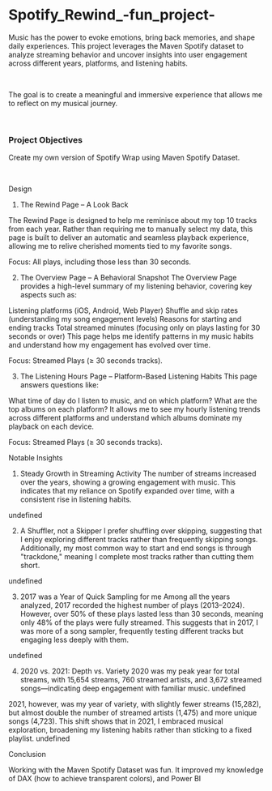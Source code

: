 # Spotify_Rewind_-fun_project-



Music has the power to evoke emotions, bring back memories, and shape daily experiences. This project leverages the Maven Spotify dataset to analyze streaming behavior and uncover insights into user engagement across different years, platforms, and listening habits.

<br/>

The goal is to create a meaningful and immersive experience that allows me to reflect on my musical journey.

<br/>

### Project Objectives
Create my own version of Spotify Wrap using Maven Spotify Dataset.

<br/>

Design
1. The Rewind Page – A Look Back

The Rewind Page is designed to help me reminisce about my top 10 tracks from each year. Rather than requiring me to manually select my data, this page is built to deliver an automatic and seamless playback experience, allowing me to relive cherished moments tied to my favorite songs.

Focus: All plays, including those less than 30 seconds.

2. The Overview Page – A Behavioral Snapshot
The Overview Page provides a high-level summary of my listening behavior, covering key aspects such as:

Listening platforms (iOS, Android, Web Player)
Shuffle and skip rates (understanding my song engagement levels)
Reasons for starting and ending tracks
Total streamed minutes (focusing only on plays lasting for 30 seconds or over)
This page helps me identify patterns in my music habits and understand how my engagement has evolved over time.

Focus: Streamed Plays (≥ 30 seconds tracks).

3. The Listening Hours Page – Platform-Based Listening Habits
This page answers questions like:

What time of day do I listen to music, and on which platform?
What are the top albums on each platform?
It allows me to see my hourly listening trends across different platforms and understand which albums dominate my playback on each device.

Focus: Streamed Plays (≥ 30 seconds tracks).

Notable Insights
1. Steady Growth in Streaming Activity
The number of streams increased over the years, showing a growing engagement with music. This indicates that my reliance on Spotify expanded over time, with a consistent rise in listening habits.

undefined

2. A Shuffler, not a Skipper
I prefer shuffling over skipping, suggesting that I enjoy exploring different tracks rather than frequently skipping songs. Additionally, my most common way to start and end songs is through "trackdone," meaning I complete most tracks rather than cutting them short.

undefined

3. 2017 was a Year of Quick Sampling for me
Among all the years analyzed, 2017 recorded the highest number of plays (2013–2024). However, over 50% of these plays lasted less than 30 seconds, meaning only 48% of the plays were fully streamed. This suggests that in 2017, I was more of a song sampler, frequently testing different tracks but engaging less deeply with them.

undefined

4. 2020 vs. 2021: Depth vs. Variety
2020 was my peak year for total streams, with 15,654 streams, 760 streamed artists, and 3,672 streamed songs—indicating deep engagement with familiar music.
undefined

2021, however, was my year of variety, with slightly fewer streams (15,282), but almost double the number of streamed artists (1,475) and more unique songs (4,723). This shift shows that in 2021, I embraced musical exploration, broadening my listening habits rather than sticking to a fixed playlist.
undefined

Conclusion

Working with the Maven Spotify Dataset was fun. It improved my knowledge of DAX (how to achieve transparent colors), and Power BI
